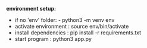 **environment setup:**

- if no 'env' folder:
      - python3 -m venv env
- activate environment : source env/bin/activate
- install dependencies : pip install -r requirements.txt
- start program : python3 app.py
